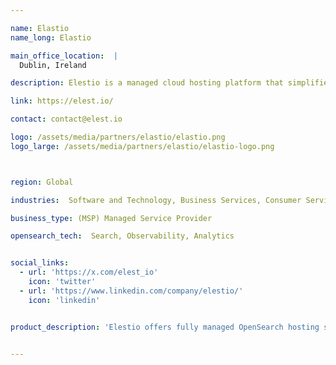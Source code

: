 ```yaml
---

name: Elastio
name_long: Elastio

main_office_location:  |
  Dublin, Ireland

description: Elestio is a managed cloud hosting platform that simplifies deploying, scaling, and managing applications. It supports a variety of services like web applications, databases, and microservices. Elestio offers pre-configured environments for popular open-source software, allowing users to launch these services without worrying about the underlying infrastructure.

link: https://elest.io/

contact: contact@elest.io

logo: /assets/media/partners/elastio/elastio.png
logo_large: /assets/media/partners/elastio/elastio-logo.png



region: Global

industries:  Software and Technology, Business Services, Consumer Services

business_type: (MSP) Managed Service Provider

opensearch_tech:  Search, Observability, Analytics


social_links:
  - url: 'https://x.com/elest_io'
    icon: 'twitter'
  - url: 'https://www.linkedin.com/company/elestio/'
    icon: 'linkedin'


product_description: 'Elestio offers fully managed OpenSearch hosting solutions, making it easy for users to deploy, manage, and scale OpenSearch clusters. We provide automatic backups, real-time monitoring, and a user-friendly dashboard for managing data and search functionality. Our platform ensures high availability and performance, making OpenSearch management seamless for users.'


---
```

